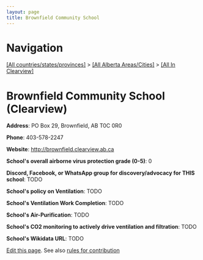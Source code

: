 ```yaml
---
layout: page
title: Brownfield Community School
---
```

# Navigation

[[All countries/states/provinces]](../../..) > [[All Alberta Areas/Cities]](../..) > [[All In Clearview]](..)

# Brownfield Community School (Clearview)

**Address**: PO Box 29, Brownfield, AB T0C 0R0

**Phone**: 403-578-2247

**Website**: <http://brownfield.clearview.ab.ca>

**School's overall airborne virus protection grade (0-5)**: 0

**Discord, Facebook, or WhatsApp group for discovery/advocacy for THIS school**: TODO

**School's policy on Ventilation**: TODO

**School's Ventilation Work Completion**: TODO

**School's Air-Purification**: TODO

**School's CO2 monitoring to actively drive ventilation and filtration**: TODO

**School's Wikidata URL**: TODO


[Edit this page](https://github.com/ventilate-schools/AB/edit/main/./Clearview/Brownfield_Community_School.md). See also [rules for contribution](../../../contribution-rules/)